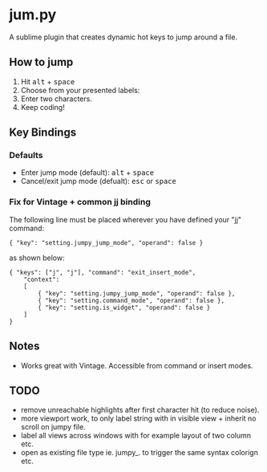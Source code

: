 # jum.py
A sublime plugin that creates dynamic hot keys to jump around a file.

## How to jump
1. Hit <kbd>alt</kbd> + <kbd>space</kbd>
2. Choose from your presented labels:
3. Enter two characters.
4. Keep coding!

## Key Bindings
### Defaults
* Enter jump mode (default): <kbd>alt</kbd> + <kbd>space</kbd>
* Cancel/exit jump mode (defualt): <kbd>esc</kbd> or <kbd>space</kbd>

### Fix for Vintage + common jj binding
The following line must be placed wherever you have defined your "jj" command:

    { "key": "setting.jumpy_jump_mode", "operand": false }

as shown below:

    { "keys": ["j", "j"], "command": "exit_insert_mode",
		"context":
		[
			{ "key": "setting.jumpy_jump_mode", "operand": false },
			{ "key": "setting.command_mode", "operand": false },
			{ "key": "setting.is_widget", "operand": false }
		]
	}

## Notes
* Works great with Vintage.  Accessible from command or insert modes.

## TODO
* remove unreachable highlights after first character hit (to reduce noise).
* more viewport work, to only label string with in visible view + inherit no scroll on jumpy file.
* label all views across windows with for example layout of two column etc.
* open as existing file type ie. jumpy_<filename>.<ext> to trigger the same syntax colorign etc.

